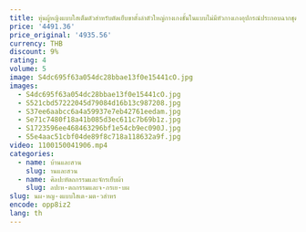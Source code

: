 ```yaml
---
title: หุ่นผู้หญิงแบบใสเต็มตัวสำหรับตัดเย็บขาตั้งลำตัวใหญ่กางเกงชั้นในแบบไม่มีหัวกางเกงอุปกรณ์ประกอบฉากชุดชั้นในการแสดง E228
price: '4491.36'
price_original: '4935.56'
currency: THB
discount: 9%
rating: 4
volume: 5
image: S4dc695f63a054dc28bbae13f0e15441cO.jpg
images:
  - S4dc695f63a054dc28bbae13f0e15441cO.jpg
  - S521cbd57222045d79084d16b13c987208.jpg
  - S37ee6aabcc6a4a59937e7eb42761eedam.jpg
  - Se71c7480f18a41b085d3ec611c7b69b1z.jpg
  - S1723596ee468463296bf1e54cb9ec090J.jpg
  - S5e4aac51cbf04de89f8c718a118632a9f.jpg
video: 1100150041906.mp4
categories:
  - name: บ้านและสวน
    slug: านและสวน
  - name: ศิลปะหัตถกรรมและจักรเย็บผ้า
    slug: ลปะห-ตถกรรมและจ-กรเย-บผ
slug: นผ-หญ-งแบบใสเต-มต-วสำหร
encode: opp8iz2
lang: th
---
```

  
